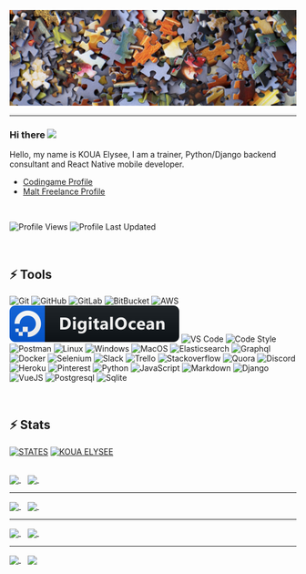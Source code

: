 ![KOUA ELYSEE KEVIN](puzzle.jpg)

---

### Hi there <img src="https://media.giphy.com/media/hvRJCLFzcasrR4ia7z/giphy.gif" width="25px"></a>

Hello, my name is KOUA Elysee, I am a trainer, Python/Django backend consultant and React Native mobile developer.

- [Codingame Profile](https://www.codingame.com/profile/22eb2c9be8f4df30ce3e730439abedde1074114)
- [Malt Freelance Profile](https://www.malt.fr/profile/elydev)

<br />

<!-- ![Visitor](https://visitor-badge.laobi.icu/badge?page_id=elydev01.elydev01) -->
![Profile Views](https://komarev.com/ghpvc/?username=elydev01&label=Profile%20views&color=0e75b6&style=flat)
![Profile Last Updated](https://img.shields.io/github/last-commit/elydev01/elydev01/main?label=Last%20updated&style=flat)

<br />

## ⚡ Tools

<!-- CODE VERSION -->
![Git](https://img.shields.io/badge/-Git-black?style=for-the-badge&logo=git)
![GitHub](https://img.shields.io/badge/-GitHub-181717?style=for-the-badge&logo=github)
![GitLab](https://img.shields.io/badge/-GitLab-FCA121?style=for-the-badge&logo=gitlab)
![BitBucket](https://img.shields.io/badge/-BitBucket-darkblue?style=for-the-badge&logo=bitbucket) <!-- DEV TOOLS -->
![AWS](https://img.shields.io/badge/AWS-%23FF9900.svg?style=for-the-badge&logo=amazon-aws&logoColor=white)
![DIGITALOCEAN](https://github.com/MikeCodesDotNET/ColoredBadges/blob/master/svg/dev/services/digitalocean.svg?style=for-the-badge&logo=digitalocean&logoColor=white)
![VS Code](https://img.shields.io/badge/-VS%20Code-007ACC?style=for-the-badge&logo=visual-studio-code)
![Code Style](https://img.shields.io/badge/code%20style-black-000000.svg?style=for-the-badge)
![Postman](https://img.shields.io/badge/Postman-black?style=for-the-badge&logo=postman) <!-- OPERATING SYSTEM -->
![Linux](https://img.shields.io/badge/Linux-black?style=for-the-badge&logo=linux)
![Windows](https://img.shields.io/badge/Windows-0078D6?style=for-the-badge&logo=windows&logoColor=white)
![MacOS](https://img.shields.io/badge/mac%20os-000000?style=for-the-badge&logo=apple&logoColor=white) <!-- OTHERS TOOLS -->
![Elasticsearch](https://img.shields.io/badge/Elasticsearch-005571?style=for-the-badge&logo=elasticsearch)
![Graphql](https://img.shields.io/badge/GraphQl-E10098?style=for-the-badge&logo=graphql&logoColor=white)
![Docker](https://img.shields.io/badge/Docker-2CA5E0?style=for-the-badge&logo=docker&logoColor=white)
![Selenium](https://img.shields.io/badge/Selenium-43B02A?style=for-the-badge&logo=Selenium&logoColor=white) <!-- OTHERS SOFTWAR -->
![Slack](https://img.shields.io/badge/Slack-4A154B?style=for-the-badge&logo=slack&logoColor=white)
![Trello](https://img.shields.io/badge/Trello-0052CC?style=for-the-badge&logo=trello&logoColor=white)
![Stackoverflow](https://aleen42.github.io/badges/src/stackoverflow.svg?style=for-the-badge)
![Quora](https://img.shields.io/badge/Quora-%23B92B27.svg?&style=for-the-badge&logo=Quora&logoColor=white)
![Discord](https://img.shields.io/badge/Discord-black?style=for-the-badge&logo=discord)
![Heroku](https://img.shields.io/badge/Heroku-430098?style=for-the-badge&logo=heroku&logoColor=white)
![Pinterest](https://img.shields.io/badge/Pinterest-%23E60023.svg?&style=for-the-badge&logo=Pinterest&logoColor=white) <!-- DEV LANGUAGE -->
![Python](https://img.shields.io/badge/-Python-black?style=for-the-badge&logo=Python)
![JavaScript](https://img.shields.io/badge/JavaScript-323330?style=for-the-badge&logo=javascript&logoColor=F7DF1E)
![Markdown](https://img.shields.io/badge/Markdown-000000?style=for-the-badge&logo=markdown&logoColor=white) <!-- FRAMEWORKS -->
![Django](https://img.shields.io/badge/Django-092E20?style=for-the-badge&logo=django&logoColor=white)
![VueJS](https://img.shields.io/badge/Vue.js-35495E?style=for-the-badge&logo=vue.js&logoColor=4FC08D) <!-- DATABASE -->
![Postgresql](https://img.shields.io/badge/PostgreSQL-316192?style=for-the-badge&logo=postgresql&logoColor=white)
![Sqlite](https://img.shields.io/badge/SQLite-07405E?style=for-the-badge&logo=sqlite&logoColor=white)

<!--
![Kivy]()
![KivyMD]()
![DjangoRestFramework]()
-->

<br />

## ⚡ Stats

[![STATES](https://github-readme-streak-stats.herokuapp.com/?user=elydev01&theme=dracula)](https://github.com/elydev01/github-readme-stats)
[![KOUA ELYSEE](https://github-readme-stats.vercel.app/api?username=elydev01&show_icons=true&theme=dracula)](https://github.com/elydev01/github-readme-stats)

<!--
[![Top Langs](https://github-readme-stats.vercel.app/api/top-langs/?username=elydev01&langs_count=10&theme=dracula)](https://github.com/elydev01/github-readme-stats)
-->

<br />

<a href="https://github.com/elydev01/french-def" target="_blank">
  <img align="center" src="https://github-readme-stats.vercel.app/api/pin/?username=elydev01&repo=french-def&theme=dracula"">
</a> &nbsp;&nbsp;

<a href="https://github.com/elydev01/kvtemplate7" target="_blank">
  <img align="center" src="https://github-readme-stats.vercel.app/api/pin/?username=elydev01&repo=kvtemplate7&theme=dracula"">
</a> &nbsp;&nbsp;

---

<a href="https://github.com/elydev01/screen-02" target="_blank">
  <img align="center" src="https://github-readme-stats.vercel.app/api/pin/?username=elydev01&repo=screen-02&theme=dracula"">
</a> &nbsp;&nbsp;

<a href="https://github.com/elydev01/screen-01" target="_blank">
  <img align="center" src="https://github-readme-stats.vercel.app/api/pin/?username=elydev01&repo=screen-01&theme=dracula"">
</a> &nbsp;&nbsp;

---

<a href="https://github.com/elydev01/kvtemplate4" target="_blank">
  <img align="center" src="https://github-readme-stats.vercel.app/api/pin/?username=elydev01&repo=kvtemplate4&theme=dracula"">
</a> &nbsp;&nbsp;

<a href="https://github.com/elydev01/kvtemplate5" target="_blank">
  <img align="center" src="https://github-readme-stats.vercel.app/api/pin/?username=elydev01&repo=kvtemplate5&theme=dracula"">
</a> &nbsp;&nbsp;

---

<a href="https://github.com/elydev01/kvtemplate9" target="_blank">
  <img align="center" src="https://github-readme-stats.vercel.app/api/pin/?username=elydev01&repo=kvtemplate9&theme=dracula"">
</a> &nbsp;&nbsp;

<a href="https://github.com/elydev01/kvtemplate10" target="_blank">
  <img align="center" src="https://github-readme-stats.vercel.app/api/pin/?username=elydev01&repo=kvtemplate10&theme=dracula"">
</a>

<br />

<!--
**elydev01/elydev01** is a ✨ _special_ ✨ repository because its `README.md` (this file) appears on your GitHub profile.

Here are some ideas to get you started:

- 🔭 I’m currently working on ...
- 🌱 I’m currently learning ...
- 👯 I’m looking to collaborate on ...
- 🤔 I’m looking for help with ...
- 💬 Ask me about ...
- 📫 How to reach me: ...
- 😄 Pronouns: ...
- ⚡ Fun fact: ...
-->
